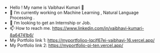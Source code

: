 - Hello ! My name is Vaibhavi Kumari 👋
- 👀 I’m currently working on Machine Learning , Natural Language Processing .
- 💞️ I’m looking to get an Internship or Job.
- 📫 How to reach me. https://www.linkedin.com/in/vaibhavi-kumari-8a64741b6/
-    My Portfolio link 1: https://myportfolioo-lqcjf67ei-vaibhavi-16.vercel.app/
-    My Portfolio link 2: https://myportfolio-pi-ten.vercel.app/
